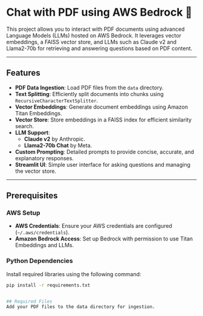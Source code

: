 # Chat with PDF using AWS Bedrock 💁

This project allows you to interact with PDF documents using advanced Language Models (LLMs) hosted on AWS Bedrock. It leverages vector embeddings, a FAISS vector store, and LLMs such as Claude v2 and Llama2-70b for retrieving and answering questions based on PDF content.  

---

## Features

- **PDF Data Ingestion**: Load PDF files from the `data` directory.
- **Text Splitting**: Efficiently split documents into chunks using `RecursiveCharacterTextSplitter`.
- **Vector Embeddings**: Generate document embeddings using Amazon Titan Embeddings.
- **Vector Store**: Store embeddings in a FAISS index for efficient similarity search.
- **LLM Support**:
  - **Claude v2** by Anthropic.
  - **Llama2-70b Chat** by Meta.
- **Custom Prompting**: Detailed prompts to provide concise, accurate, and explanatory responses.
- **Streamlit UI**: Simple user interface for asking questions and managing the vector store.

---

## Prerequisites

### AWS Setup
- **AWS Credentials**: Ensure your AWS credentials are configured (`~/.aws/credentials`).
- **Amazon Bedrock Access**: Set up Bedrock with permission to use Titan Embeddings and LLMs.

### Python Dependencies
Install required libraries using the following command:
```bash
pip install -r requirements.txt


## Required Files
Add your PDF files to the data directory for ingestion.
